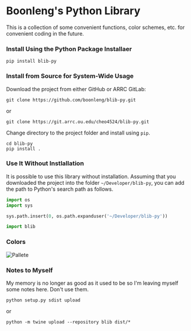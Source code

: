 # Boonleng's Python Library

This is a collection of some convenient functions, color schemes, etc. for convenient coding in the future.

### Install Using the Python Package Installaer

```shell
pip install blib-py
```

### Install from Source for System-Wide Usage

Download the project from either GitHub or ARRC GitLab:

```shell
git clone https://github.com/boonleng/blib-py.git
```

or

```shell
git clone https://git.arrc.ou.edu/cheo4524/blib-py.git
```

Change directory to the project folder and install using `pip`.

```shell
cd blib-py
pip install .
```

### Use It Without Instlallation

It is possible to use this library without installation. Assuming that you downloaded the project into the folder `~/Developer/blib-py`, you can add the path to Python's search path as follows.

```python
import os
import sys

sys.path.insert(0, os.path.expanduser('~/Developer/blib-py'))

import blib
```

### Colors

![Pallete](blob/swatch-lab.png)

### Notes to Myself

My memory is no longer as good as it used to be so I'm leaving myself some notes here. Don't use them.

```shell
python setup.py sdist upload
```

or

```shell
python -m twine upload --repository blib dist/*
```
